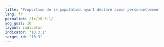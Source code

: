 ```yaml
---
title: "Proportion de la population ayant déclaré avoir personnellement fait l’objet de discrimination ou de harcèlement au cours des 12 mois précédents pour des motifs interdits par le droit international des droits de l’homme"
lang: fr
permalink: /fr/10-3-1/
sdg_goal: 10
layout: indicator
indicator: "10.3.1"
target_id: "10.3"
---
```


